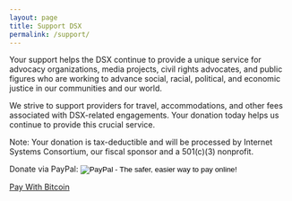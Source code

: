 ```yaml
---
layout: page
title: Support DSX
permalink: /support/
---
```


Your support helps the DSX continue to provide a unique service for advocacy organizations, media projects, civil rights advocates, and public figures who are working to advance social, racial, political, and economic justice in our communities and our world.

We strive to support providers for travel, accommodations, and other fees associated with DSX-related engagements. Your donation today helps us continue to provide this crucial service.

Note: Your donation is tax-deductible and will be processed by Internet Systems Consortium, our fiscal sponsor and a 501(c)(3) nonprofit.

<form action="/your-server-side-code" method="POST">
  <script
    src="https://checkout.stripe.com/checkout.js" class="stripe-button"
    data-key="pk_test_0SY7TmZLBlzgUabApwVRdv2o"
    data-amount="999"
    data-name="Internet Systems Consortium"
    data-description="DBA Digital Security Exchange"
    data-image="https://stripe.com/img/documentation/checkout/marketplace.png"
    data-locale="auto">
  </script>
</form>


<form action="https://www.paypal.com/cgi-bin/webscr" method="post" target="_top">
<input type="hidden" name="cmd" value="_s-xclick">
<input type="hidden" name="hosted_button_id" value="9FDE2WD3228XE"> Donate via PayPal:
<input type="image" src="https://www.paypalobjects.com/en_US/i/btn/btn_donate_LG.gif" border="0" name="submit" alt="PayPal - The safer, easier way to pay online!">
<img alt="" border="0" src="https://www.paypalobjects.com/en_US/i/scr/pixel.gif" width="1" height="1">
</form>

<p>

<a class="coinbase-button" data-code="2b30a03995ec62f15bdc54e8428caa87" href="https://www.coinbase.com/checkouts/2b30a03995ec62f15bdc54e8428caa87">Pay With Bitcoin</a>
<script src="https://www.coinbase.com/assets/button.js" type="text/javascript"></script>
